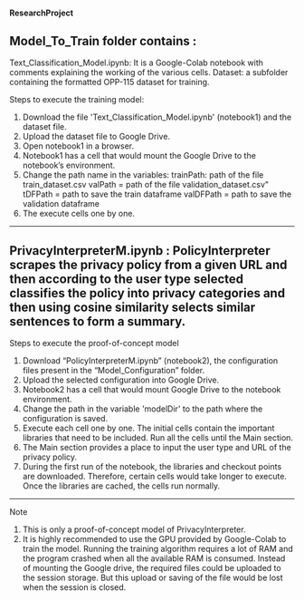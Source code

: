 #### ResearchProject

## Model_To_Train folder contains : 

Text_Classification_Model.ipynb: It is a Google-Colab notebook with comments explaining the working of the various cells.
Dataset: a subfolder containing the formatted OPP-115 dataset for training.

Steps to execute the training model:
1.	Download the file 'Text_Classification_Model.ipynb' (notebook1) and the dataset file.
2.	Upload the dataset file to Google Drive.
3.	Open notebook1 in a browser.
4.	Notebook1 has a cell that would mount the Google Drive to the notebook’s environment.
5.	Change the path name in the variables:
    trainPath: path of the file train_dataset.csv
    valPath = path of the file validation_dataset.csv"
    tDFPath = path to save the train dataframe
    valDFPath = path to save the validation dataframe
6.	The execute cells one by one. 

__________________________________________________________________________________________________________________________________________________________________
## PrivacyInterpreterM.ipynb : PolicyInterpreter scrapes the privacy policy from a given URL and then according to the user type selected classifies the policy into privacy categories and then using cosine similarity selects similar sentences to form a summary.

Steps to execute the proof-of-concept model
1.	Download “PolicyInterpreterM.ipynb” (notebook2), the configuration files present in the “Model_Configuration” folder.
2.	Upload the selected configuration into Google Drive.
3.	Notebook2 has a cell that would mount Google Drive to the notebook environment.
4.	Change the path in the variable 'modelDir' to the path where the configuration is saved. 
5.	Execute each cell one by one. The initial cells contain the important libraries that need to be included. Run all the cells until the Main section. 
6.	The Main section provides a place to input the user type and URL of the privacy policy.
7.	During the first run of the notebook, the libraries and checkout points are downloaded. Therefore, certain cells would take longer to execute. Once the     libraries are cached, the cells run normally. 
____________________________________________________________________________________________________________________________________________________________________
Note
1. This is only a proof-of-concept model of PrivacyInterpreter.
2. It is highly recommended to use the GPU provided by Google-Colab to train the model. Running the training algorithm requires a lot of RAM and the program        crashed when all the available RAM is consumed. Instead of mounting the Google drive, the required files could be uploaded to the session storage. But this upload  or saving of the file would be lost when the session is closed.


